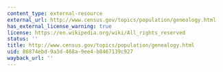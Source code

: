 ```yaml
---
content_type: external-resource
external_url: http://www.census.gov/topics/population/genealogy.html
has_external_license_warning: true
license: https://en.wikipedia.org/wiki/All_rights_reserved
status: ''
title: http://www.census.gov/topics/population/genealogy.html
uid: 86874ebd-9a3d-468a-9ee4-b8467139c927
wayback_url: ''
---
```

